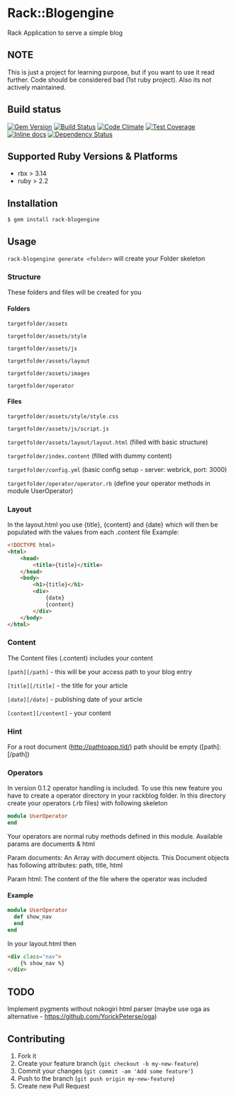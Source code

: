# Rack::Blogengine

Rack Application to serve a simple blog

## NOTE

This is just a project for learning purpose, but if you want to use it read further.
Code should be considered bad (1st ruby project).
Also its not actively maintained.

## Build status

[![Gem Version](https://badge.fury.io/rb/rack-blogengine.png)](http://badge.fury.io/rb/rack-blogengine)
[![Build Status](https://travis-ci.org/tak1n/rack-blogengine.svg?branch=master)](https://travis-ci.org/tak1n/rack-blogengine)
[![Code Climate](https://codeclimate.com/github/tak1n/rack-blogengine/badges/gpa.svg)](https://codeclimate.com/github/tak1n/rack-blogengine)
[![Test Coverage](https://codeclimate.com/github/tak1n/rack-blogengine/badges/coverage.svg)](https://codeclimate.com/github/tak1n/rack-blogengine/coverage)
[![Inline docs](http://inch-ci.org/github/tak1n/rack-blogengine.svg?branch=master)](http://inch-ci.org/github/tak1n/rack-blogengine)
[![Dependency Status](https://gemnasium.com/Benny1992/rack-blogengine.png)](https://gemnasium.com/Benny1992/rack-blogengine)

## Supported Ruby Versions & Platforms

- rbx  > 3.14
- ruby > 2.2



## Installation

    $ gem install rack-blogengine

## Usage

`rack-blogengine generate <folder>` will create your Folder skeleton

### Structure

These folders and files will be created for you

#### Folders
`targetfolder/assets`

`targetfolder/assets/style`

`targetfolder/assets/js`

`targetfolder/assets/layout`

`targetfolder/assets/images`

`targetfolder/operator`

#### Files
`targetfolder/assets/style/style.css`

`targetfolder/assets/js/script.js`

`targetfolder/assets/layout/layout.html` (filled with basic structure)

`targetfolder/index.content` (filled with dummy content)

`targetfolder/config.yml` (basic config setup - server: webrick, port: 3000)

`targetfolder/operator/operator.rb` (define your operator methods in module UserOperator)

### Layout

In the layout.html you use {title}, {content} and {date} which will then be populated with the values from each .content file
Example:
```html
<!DOCTYPE html>
<html>
	<head>
		<title>{title}</title>
	</head>
	<body>
		<h1>{title}</h1>
		<div>
			{date}
			{content}
		</div>
	</body>
</html>
```
### Content

The Content files (.content) includes your content

`[path][/path]` - this will be your access path to your blog entry

`[title][/title]` - the title for your article

`[date][/date]` - publishing date of your article

`[content][/content]` - your content

### Hint
For a root document (http://pathtoapp.tld/) path should be empty ([path]:[/path])

### Operators

In version 0.1.2 operator handling is included.
To use this new feature you have to create a operator directory in your rackblog folder.
In this directory create your operators (.rb files) with following skeleton

```ruby
module UserOperator
end
```

Your operators are normal ruby methods defined in this module.
Available params are documents & html

Param documents:
An Array with document objects.
This Document objects has following attributes: path, title, html

Param html:
The content of the file where the operator was included

#### Example

```ruby
module UserOperator
  def show_nav
  end
end
```

In your layout.html then

```html
<div class="nav">
	{% show_nav %}
</div>
```

## TODO

Implement pygments without nokogiri html parser (maybe use oga as alternative - <a href="https://github.com/YorickPeterse/oga">https://github.com/YorickPeterse/oga</a>)

## Contributing

1. Fork it
2. Create your feature branch (`git checkout -b my-new-feature`)
3. Commit your changes (`git commit -am 'Add some feature'`)
4. Push to the branch (`git push origin my-new-feature`)
5. Create new Pull Request










